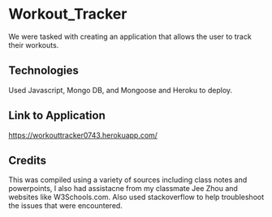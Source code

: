 # Workout_Tracker
We were tasked with creating an application that allows the user to track their workouts. 

## Technologies
Used Javascript, Mongo DB, and Mongoose and Heroku to deploy. 


## Link to Application 
https://workouttracker0743.herokuapp.com/

## Credits
This was compiled using a variety of sources including class notes and powerpoints, I also had assistacne from my classmate Jee Zhou  and websites like W3Schools.com. Also used stackoverflow to help troubleshoot the issues that were encountered. 
